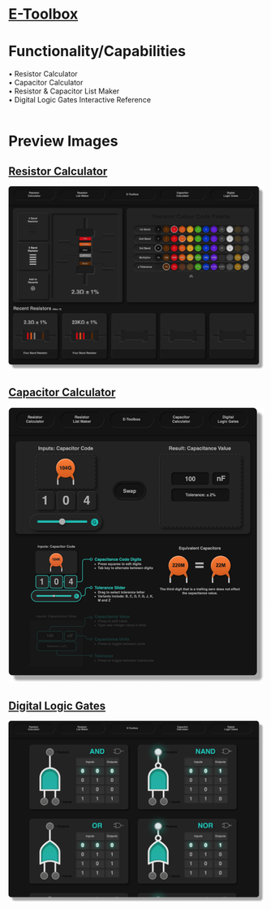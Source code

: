 # [E-Toolbox](https://michaeltr7.github.io/E-Toolbox/index.html)

<h1>Functionality/Capabilities</h1>
• Resistor Calculator <br>
• Capacitor Calculator<br>
• Resistor & Capacitor List Maker<br>
• Digital Logic Gates Interactive Reference<br>
<br>
<h1>Preview Images</h1>

## [Resistor Calculator](https://michaeltr7.github.io/E-Toolbox/Resistor_Calculator.html)

[<img src="./Preview Images/Resistor_Calculator_Preview_Page_3.png" width = "1000">](https://michaeltr7.github.io/E-Toolbox/Resistor_Calculator.html)

## [Capacitor Calculator](https://michaeltr7.github.io/E-Toolbox/Capacitor_Calculator.html)

[<img src="./Preview Images/Capacitor_Calculator_Preview_Page.png" width = "1000">](https://michaeltr7.github.io/E-Toolbox/Capacitor_Calculator.html)


## [Digital Logic Gates](https://michaeltr7.github.io/E-Toolbox/Digital_Logic_Gates.html)

[<img src="./Preview Images/Digital_Logic_Gates_Preview_Page.png" width = "1000">](https://michaeltr7.github.io/E-Toolbox/Digital_Logic_Gates.html)
